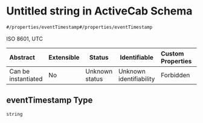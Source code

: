 # Untitled string in ActiveCab Schema

```txt
#/properties/eventTimestamp#/properties/eventTimestamp
```

ISO 8601, UTC


| Abstract            | Extensible | Status         | Identifiable            | Custom Properties | Additional Properties | Access Restrictions | Defined In                                                                                      |
| :------------------ | ---------- | -------------- | ----------------------- | :---------------- | --------------------- | ------------------- | ----------------------------------------------------------------------------------------------- |
| Can be instantiated | No         | Unknown status | Unknown identifiability | Forbidden         | Allowed               | none                | [active-cab.json\*](../../schema/proprietary-extensions/active-cab.json "open original schema") |

## eventTimestamp Type

`string`
